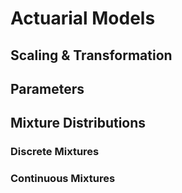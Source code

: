 # **Actuarial Models**

## **Scaling & Transformation**

## Parameters

## **Mixture Distributions**

### **Discrete Mixtures**

### **Continuous Mixtures**